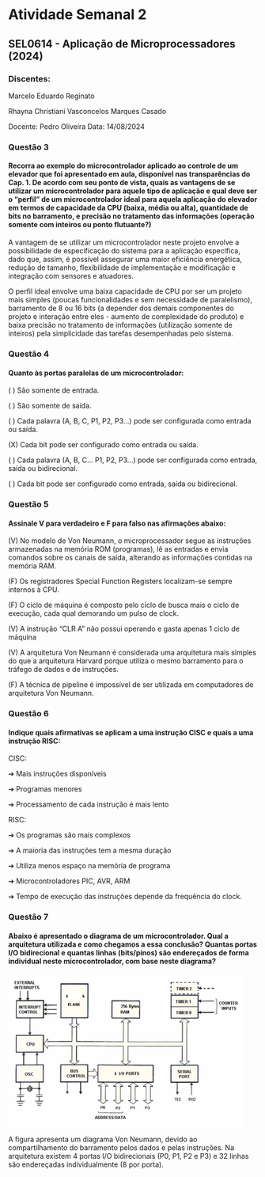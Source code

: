 <h1> Atividade Semanal 2 </h1>
<h2> SEL0614 - Aplicação de Microprocessadores (2024) </h2>

### Discentes: 
Marcelo Eduardo Reginato

Rhayna Christiani Vasconcelos Marques Casado

Docente: Pedro Oliveira
Data: 14/08/2024


### Questão 3
#### Recorra ao exemplo do microcontrolador aplicado ao controle de um elevador que foi apresentado em aula, disponível nas transparências do Cap. 1. De acordo com seu ponto de vista, quais as vantagens de se utilizar um microcontrolador para aquele tipo de aplicação e qual deve ser o “perfil” de um microcontrolador ideal para aquela aplicação do elevador em termos de capacidade da CPU (baixa, média ou alta), quantidade de bits no barramento, e precisão no tratamento das informações (operação somente com inteiros ou ponto flutuante?)
A vantagem de se utilizar um microcontrolador neste projeto envolve a possibilidade de especificação do sistema para a aplicação específica, dado que, assim, é possível assegurar uma maior eficiência energética, redução de tamanho, flexibilidade de implementação e modificação e integração com sensores e atuadores.

O perfil ideal envolve uma baixa capacidade de CPU por ser um projeto mais simples (poucas funcionalidades e sem necessidade de paralelismo), barramento de 8 ou 16 bits (a depender dos demais componentes do projeto e interação entre eles - aumento de complexidade do produto) e baixa precisão no tratamento de informações (utilização somente de inteiros) pela simplicidade das tarefas desempenhadas pelo sistema. 

### Questão 4
#### Quanto às portas paralelas de um microcontrolador:
( ) São somente de entrada.

( ) São somente de saída.

( ) Cada palavra (A, B, C, P1, P2, P3…) pode ser configurada como entrada ou saída.

(X) Cada bit pode ser configurado como entrada ou saída.

( ) Cada palavra (A, B, C... P1, P2, P3…) pode ser configurada como entrada, saída ou bidirecional.

( ) Cada bit pode ser configurado como entrada, saída ou bidirecional.

### Questão 5
#### Assinale V para verdadeiro e F para falso nas afirmações abaixo:
(V) No modelo de Von Neumann, o microprocessador segue as instruções armazenadas na memória ROM (programas), lê as entradas e envia comandos sobre os canais de saída, alterando as informações contidas na memória RAM.

(F) Os registradores Special Function Registers localizam-se sempre internos à CPU.

(F) O ciclo de máquina é composto pelo ciclo de busca mais o ciclo de execução, cada qual demorando um pulso de clock.

(V) A instrução “CLR A” não possui operando e gasta apenas 1 ciclo de máquina

(V) A arquitetura Von Neumann é considerada uma arquitetura mais simples do que a arquitetura Harvard porque utiliza o mesmo barramento para o tráfego de dados e de instruções.

(F) A técnica de pipeline é impossível de ser utilizada em computadores de arquitetura Von Neumann.

### Questão 6
#### Indique quais afirmativas se aplicam a uma instrução CISC e quais a uma instrução RISC:
CISC:

➔ Mais instruções disponíveis

➔ Programas menores

➔ Processamento de cada instrução é mais lento


RISC:

➔ Os programas são mais complexos

➔ A maioria das instruções tem a mesma duração

➔ Utiliza menos espaço na memória de programa

➔ Microcontroladores PIC, AVR, ARM

➔ Tempo de execução das instruções depende da frequência do clock.

### Questão 7
#### Abaixo é apresentado o diagrama de um microcontrolador. Qual a arquitetura utilizada e como chegamos a essa conclusão? Quantas portas I/O bidirecional e quantas linhas (bits/pinos) são endereçados de forma individual neste microcontrolador, com base neste diagrama?

<img src = "./ativ2-fig1.png"/>

A figura apresenta um diagrama Von Neumann, devido ao compartilhamento do barramento pelos dados e pelas instruções. Na arquitetura existem 4 portas I/O bidirecionais (P0, P1, P2 e P3) e 32 linhas são endereçadas individualmente (8 por porta).